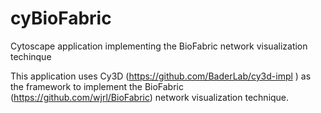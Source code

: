# cyBioFabric
Cytoscape application implementing the BioFabric network visualization techinque

This application uses Cy3D (https://github.com/BaderLab/cy3d-impl ) as the framework to implement the BioFabric
(https://github.com/wjrl/BioFabric) network visualization technique.
